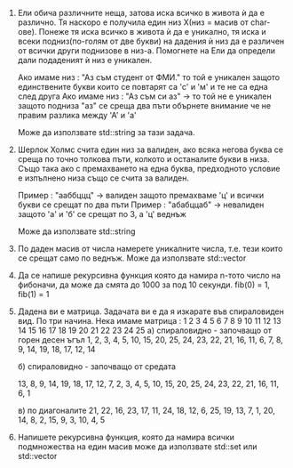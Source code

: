 1. Ели обича различните неща, затова иска всичко в живота ѝ да е различно.
	Тя наскоро е получила един низ X(низ = масив от char-ове). Понеже тя иска всичко
	в живота ѝ да е уникално, тя иска и всеки подниз(по-голям от две букви) на дадения ѝ низ да е различен от
	всички други поднизове в низ-а. Помогнете на Ели да определи дали подаденият ѝ низ е уникален.
	
	Ако имаме низ : "Аз съм студент от ФМИ." то той е уникален защото единствените букви
	които се повтарят са 'с' и 'м' и те не са една след друга
	Ако имаме низ : "Аз съм си аз" -> то той не е уникален защото подниза "аз" се среща два пъти
	обърнете внимание че не правим разлика между 'А' и 'а'
	
	Може да използвате std::string за тази задача.
	
2. Шерлок Холмс счита един низ за валиден, ако всяка негова буква се среща по точно толкова пъти,
   колкото и останалите букви в низа. Също така ако с премахването на една буква, предходното условие 
   е изпълнено низа също се счита за валиден.
   
   Пример : "ааббццц" -> валиден защото премахваме 'ц' и всички букви се срещат по два пъти
   Пример : "абабццаб" -> невалиден защото 'а' и 'б' се срещат по 3, а 'ц' веднъж
   
   Може да използвате std::string
   
3. По даден масив от числа намерете уникалните числа, т.е. тези които се срещат само по веднъж.
	Може да използвате std::vector
	
4. Да се напише рекурсивна функция която да намира n-тото число на фибоначи, да може да смята 
   до 1000 за под 10 секунди.
   fib(0) = 1, fib(1) = 1
	
5. Дадена ви е матрица. Задачата ви е да я изкарате във спираловиден вид.
   По три начина. 
   Нека имаме матрица : 1   2  3  4  5
						6   7  8  9 10
						11 12 13 14 15
						16 17 18 19 20
						21 22 23 24 25
   а) спираловидно - започващо от горен десен ъгъл
   1, 2, 3, 4, 5, 10, 15, 20, 25, 24, 23, 22, 21, 16, 11, 6, 7, 8, 9, 14, 19, 18, 17, 12, 14
   
   б) спираловидно - започващо от средата
   
   13, 8, 9, 14, 19, 18, 17, 12, 7, 2, 3, 4, 5, 10, 15, 20, 25, 24, 23, 22, 21, 16, 11, 6, 1
   
   в) по диагоналите
      21, 22, 16, 23, 17, 11, 24, 18, 12, 6, 25, 19, 13, 7, 1, 20, 14, 8, 2, 15, 9, 3, 10, 4, 5
	  
6. Напишете рекурсивна функция, която да намира всички подмножества на един масив
	може да използвате std::set или std::vector